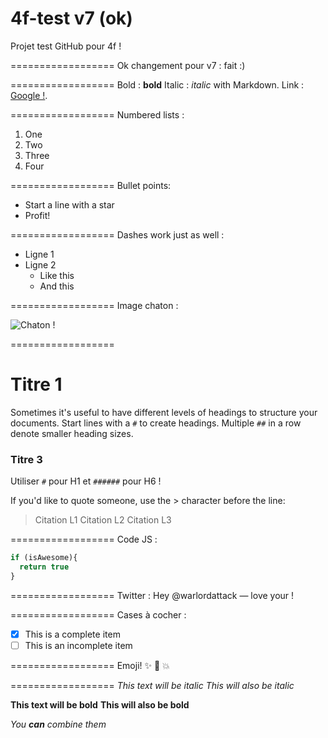 4f-test v7 (ok)
==================
Projet test GitHub pour 4f !

==================
Ok changement pour v7 : fait :)

==================
Bold : **bold**
Italic : *italic* with Markdown.
Link : [Google !](http://google.com).

==================
Numbered lists :
1. One
2. Two
3. Three
4. Four

==================
Bullet points:

* Start a line with a star
* Profit!

==================
Dashes work just as well :
- Ligne 1
- Ligne 2
  - Like this
  - And this

==================
Image chaton :

![Chaton !](http://placekitten.com/100/100)

==================
# Titre 1
Sometimes it's useful to have different levels of headings to structure your documents. Start lines with a `#` to create headings. Multiple `##` in a row denote smaller heading sizes.

### Titre 3
Utiliser `#` pour H1 et `######` pour H6 !

If you'd like to quote someone, use the > character before the line:

> Citation L1
> Citation L2
> Citation L3

==================
Code JS :
```javascript
if (isAwesome){
  return true
}
```

==================
Twitter : Hey @warlordattack — love your !

==================
Cases à cocher :
- [x] This is a complete item
- [ ] This is an incomplete item

==================
Emoji! :sparkles: :camel: :boom:

==================
*This text will be italic*
_This will also be italic_

**This text will be bold**
__This will also be bold__

*You **can** combine them*